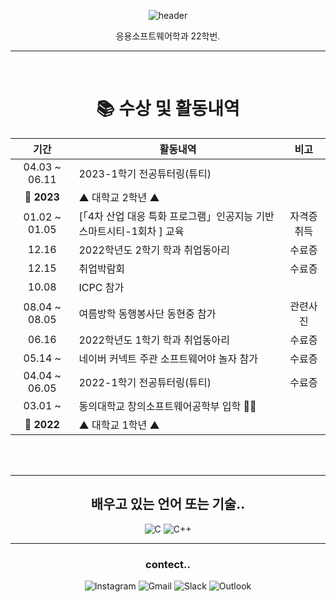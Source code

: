 
<div align="center">
  
![header](https://capsule-render.vercel.app/api?type=waving&color=d3bec2&height=300&section=header&text=hyunjin03&fontSize=90&animation=fadeIn&fontAlignY=38&desc=김현진&fontColor=ffffff&descAlignY=51&descAlign=72)
  
응용소프트웨어학과 22학번.
<br>
<hr>
<br>

# 📚 수상 및 활동내역

| 기간 | 활동내역 | 비고 |
| :---: | ------ | :--: |
| 04.03 ~ 06.11 | 2023-1학기 전공튜터링(튜티) |    |
| **🚩 2023** | ▲ 대학교 2학년 ▲ |    |
| 01.02 ~ 01.05 | [「4차 산업 대응 특화 프로그램」인공지능 기반 스마트시티-1회차 ] 교육 |  자격증 취득  |
| 12.16 | 2022학년도 2학기 학과 취업동아리 |  수료증  |
| 12.15 | 취업박람회 |  수료증  |
| 10.08 | ICPC 참가 |    |
| 08.04 ~ 08.05 | 여름방학 동행봉사단 동현중 참가 |  관련사진  |
| 06.16 | 2022학년도 1학기 학과 취업동아리 |  수료증  |
| 05.14 ~ | 네이버 커넥트 주관 소프트웨어야 놀자 참가 |  수료증  |
| 04.04 ~ 06.05 | 2022-1학기 전공튜터링(튜티) |  수료증  |
| 03.01 ~ | 동의대학교 창의소프트웨어공학부 입학 🧑‍🎓 |    |
| **🚩 2022** | ▲ 대학교 1학년 ▲ |    |

<br>
<br>
<hr>

## 배우고 있는 언어 또는 기술..
![C](https://img.shields.io/badge/c-%2300599C.svg?style=for-the-badge&logo=c&logoColor=white) ![C++](https://img.shields.io/badge/c++-%2300599C.svg?style=for-the-badge&logo=c%2B%2B&logoColor=white)


  <hr>
  
  ### contect..
  ![Instagram](https://img.shields.io/badge/Instagram-%23E4405F.svg?style=for-the-badge&logo=Instagram&logoColor=white) ![Gmail](https://img.shields.io/badge/Gmail-D14836?style=for-the-badge&logo=gmail&logoColor=white) ![Slack](https://img.shields.io/badge/Slack-4A154B?style=for-the-badge&logo=slack&logoColor=white) ![Outlook](https://img.shields.io/badge/Microsoft_Outlook-0078D4?style=for-the-badge&logo=microsoft-outlook&logoColor=white)
